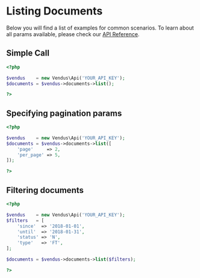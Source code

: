 # Listing Documents

Below you will find a list of examples for common scenarios. To learn about all params available, please check our [API Reference](https://www.vendus.pt/ws/documents.doc).

## Simple Call

```php
<?php

$vendus    = new Vendus\Api('YOUR_API_KEY');
$documents = $vendus->documents->list();

?>
```

## Specifying pagination params

```php
<?php

$vendus    = new Vendus\Api('YOUR_API_KEY');
$documents = $vendus->documents->list([
    'page'     => 2, 
    'per_page' => 5,
]);

?>
```

## Filtering documents

```php
<?php

$vendus    = new Vendus\Api('YOUR_API_KEY');
$filters   = [
    'since'  => '2018-01-01',
    'until'  => '2018-01-31',
    'status' => 'N',
    'type'   => 'FT',
];

$documents = $vendus->documents->list($filters);

?>
```